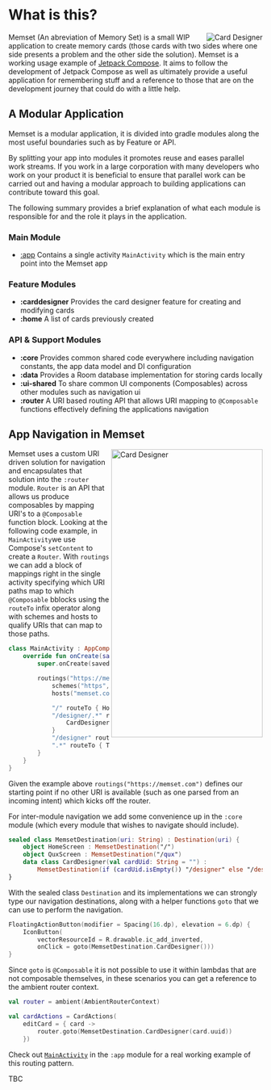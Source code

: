 # What is this?
<img align="right" src="https://github.com/fluxtah/memset/blob/master/gfx/screenshot-01.png" alt="Card Designer" />Memset (An abreviation of Memory Set) is a small WIP application to create memory cards (those cards with two sides where one side presents a problem and the other side the solution).  Memset is a working usage example of [Jetpack Compose](https://developer.android.com/jetpack/compose). It aims to follow the development of Jetpack Compose as well as ultimately provide a useful application for remembering stuff and a reference to those that are on the development journey that could do with a little help.

## A Modular Application
Memset is a modular application, it is divided into gradle modules along the most useful boundaries such as by Feature or API.

By splitting your app into modules it promotes reuse and eases parallel work streams. If you work in a large corporation with many developers who work on your product it is beneficial to ensure that parallel work can be carried out and having a modular approach to building applications can contribute toward this goal.

The following summary provides a brief explanation of what each module is responsible for and the role it plays in the application.

### Main Module
* [:app](../master/app) Contains a single activity `MainActivity` which is the main entry point into the Memset app

### Feature Modules
* **:carddesigner** Provides the card designer feature for creating and modifying cards
* **:home** A list of cards previously created

### API & Support Modules
* **:core** Provides common shared code everywhere including navigation constants, the app data model and DI configuration
* **:data** Provides a Room database implementation for storing cards locally
* **:ui-shared** To share common UI components (Composables) across other modules such as navigation ui
* **:router** A URI based routing API that allows URI mapping to `@Composable` functions effectively defining the applications navigation

## App Navigation in Memset
<img align="right" src="https://github.com/fluxtah/memset/blob/master/gfx/screenshot-02.png" alt="Card Designer" width="300" height="571" />  Memset uses a custom URI driven solution for navigation and encapsulates that solution into the `:router` module. `Router` is an API that allows us produce composables by mapping URI's to a `@Composable` function block. Looking at the following code example, in `MainActivity`we use Compose's `setContent` to create a `Router`. With `routings` we can add a block of mappings right in the single activity specifying which URI paths map to which `@Composable` bblocks using the `routeTo` infix operator along with schemes and hosts to qualify URIs that can map to those paths. 

```kotlin
class MainActivity : AppCompatActivity() {
    override fun onCreate(savedInstanceState: Bundle?) {
        super.onCreate(savedInstanceState)

        routings("https://memset.com/") {
            schemes("https", "http")
            hosts("memset.com", "www.memset.com")

            "/" routeTo { HomeScreen() }
            "/designer/.*" routeTo { 
                CardDesignerScreen(cardUuid = slug(1)) 
            }
            "/designer" routeTo { CardDesignerScreen() }
            ".*" routeTo { Text("404 Not Found ($uri)") }
        }
    }
}
```

Given the example above `routings("https://memset.com")` defines our starting point if no other URI is available (such as one parsed from an incoming intent) which kicks off the router.

For inter-module navigation we add some convenience up in the `:core` module (which every module that wishes to navigate should include).

```kotlin
sealed class MemsetDestination(uri: String) : Destination(uri) {
    object HomeScreen : MemsetDestination("/")
    object QuxScreen : MemsetDestination("/qux")
    data class CardDesigner(val cardUid: String = "") :
        MemsetDestination(if (cardUid.isEmpty()) "/designer" else "/designer/$cardUid")
}
```

With the sealed class `Destination` and its implementations we can strongly type our navigation destinations, along with a helper functions `goto` that we can use to perform the navigation.

```kotlin
FloatingActionButton(modifier = Spacing(16.dp), elevation = 6.dp) {
    IconButton(
        vectorResourceId = R.drawable.ic_add_inverted,
        onClick = goto(MemsetDestination.CardDesigner()))
}
```

Since `goto` is `@Composable` it is not possible to use it within lambdas that are not composable themselves, in these scenarios you can get a reference
to the ambient router context.

```kotlin
val router = ambient(AmbientRouterContext)

val cardActions = CardActions(
    editCard = { card ->
        router.goto(MemsetDestination.CardDesigner(card.uuid))
    })
```

Check out [`MainActivity`](https://github.com/fluxtah/memset/blob/master/app/src/main/java/com/citizenwarwick/memset/MainActivity.kt) in the `:app` module for a real working example of this routing pattern.

TBC

